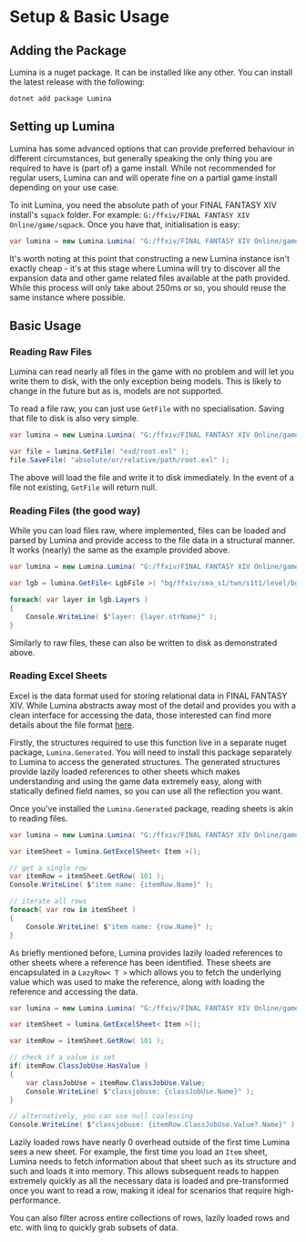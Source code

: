 # Setup & Basic Usage

## Adding the Package
Lumina is a nuget package. It can be installed like any other. You can install the latest release with the following:
```
dotnet add package Lumina
```

## Setting up Lumina
Lumina has some advanced options that can provide preferred behaviour in different circumstances, but generally speaking the only thing you are required to have is (part of) a game install. While not recommended for regular users, Lumina can and will operate fine on a partial game install depending on your use case.

To init Lumina, you need the absolute path of your FINAL FANTASY XIV install's `sqpack` folder. For example: `G:/ffxiv/FINAL FANTASY XIV Online/game/sqpack`. Once you have that, initialisation is easy:

```cs
var lumina = new Lumina.Lumina( "G:/ffxiv/FINAL FANTASY XIV Online/game/sqpack" );
```

It's worth noting at this point that constructing a new Lumina instance isn't exactly cheap - it's at this stage where Lumina will try to discover all the expansion data and other game related files available at the path provided. While this process will only take about 250ms or so, you should reuse the same instance where possible.

## Basic Usage

### Reading Raw Files
Lumina can read nearly all files in the game with no problem and will let you write them to disk, with the only exception being models. This is likely to change in the future but as is, models are not supported.

To read a file raw, you can just use `GetFile` with no specialisation. Saving that file to disk is also very simple.
```cs
var lumina = new Lumina.Lumina( "G:/ffxiv/FINAL FANTASY XIV Online/game/sqpack" );

var file = lumina.GetFile( "exd/root.exl" );
file.SaveFile( "absolute/or/relative/path/root.exl" );
```

The above will load the file and write it to disk immediately. In the event of a file not existing, `GetFile` will return null.

### Reading Files (the good way)

While you can load files raw, where implemented, files can be loaded and parsed by Lumina and provide access to the file data in a structural manner. It works (nearly) the same as the example provided above.

```cs
var lumina = new Lumina.Lumina( "G:/ffxiv/FINAL FANTASY XIV Online/game/sqpack" );

var lgb = lumina.GetFile< LgbFile >( "bg/ffxiv/sea_s1/twn/s1t1/level/bg.lgb" );

foreach( var layer in lgb.Layers )
{
    Console.WriteLine( $"layer: {layer.strName}" );
}
```

Similarly to raw files, these can also be written to disk as demonstrated above.

### Reading Excel Sheets

Excel is the data format used for storing relational data in FINAL FANTASY XIV. While Lumina abstracts away most of the detail and provides you with a clean interface for accessing the data, those interested can find more details about the file format [here](https://xiv.dev/game-data/file-formats/excel).

Firstly, the structures required to use this function live in a separate nuget package, `Lumina.Generated`. You will need to install this package separately to Lumina to access the generated structures. The generated structures provide lazily loaded references to other sheets which makes understanding and using the game data extremely easy, along with statically defined field names, so you can use all the reflection you want.

Once you've installed the `Lumina.Generated` package, reading sheets is akin to reading files.

```cs
var lumina = new Lumina.Lumina( "G:/ffxiv/FINAL FANTASY XIV Online/game/sqpack" );

var itemSheet = lumina.GetExcelSheet< Item >();

// get a single row
var itemRow = itemSheet.GetRow( 101 );
Console.WriteLine( $"item name: {itemRow.Name}" );

// iterate all rows
foreach( var row in itemSheet )
{
    Console.WriteLine( $"item name: {row.Name}" );
}
```

As briefly mentioned before, Lumina provides lazily loaded references to other sheets where a reference has been identified. These sheets are encapsulated in a `LazyRow< T >` which allows you to fetch the underlying value which was used to make the reference, along with loading the reference and accessing the data.

```cs
var lumina = new Lumina.Lumina( "G:/ffxiv/FINAL FANTASY XIV Online/game/sqpack" );

var itemSheet = lumina.GetExcelSheet< Item >();

var itemRow = itemSheet.GetRow( 101 );

// check if a value is set
if( itemRow.ClassJobUse.HasValue )
{
    var classJobUse = itemRow.ClassJobUse.Value;
    Console.WriteLine( $"classjobuse: {classJobUse.Name}" );
}

// alternatively, you can use null coalescing
Console.WriteLine( $"classjobuse: {itemRow.ClassJobUse.Value?.Name}" );
```

Lazily loaded rows have nearly 0 overhead outside of the first time Lumina sees a new sheet. For example, the first time you load an `Item` sheet, Lumina needs to fetch information about that sheet such as its structure and such and loads it into memory. This allows subsequent reads to happen extremely quickly as all the necessary data is loaded and pre-transformed once you want to read a row, making it ideal for scenarios that require high-performance.

You can also filter across entire collections of rows, lazily loaded rows and etc. with linq to quickly grab subsets of data.